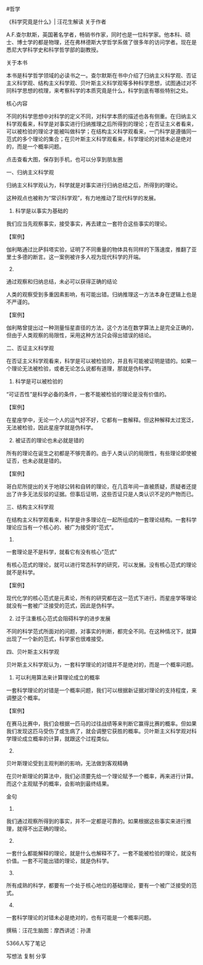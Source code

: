 #哲学 

《科学究竟是什么》| 汪花生解读 关于作者

A.F.查尔默斯，英国著名学者，畅销书作家，同时也是一位科学家。他本科、硕士、博士学的都是物理，还在弗林德斯大学哲学系做了很多年的访问学者。现在是悉尼大学科学史和科学哲学部的副教授。

关于本书

本书是科学哲学领域的必读书之一。查尔默斯在书中介绍了归纳主义科学观、否证主义科学观、结构主义科学观、贝叶斯主义科学观等多种科学思想，试图通过对不同科学思想的梳理，来考察科学的本质究竟是什么，科学到底有哪些特别之处。

核心内容

不同的科学思想中对科学的定义不同，对科学本质的描述也各有侧重。在归纳主义科学观看来，科学是对事实进行归纳推理之后所得到的理论；在否证主义者看来，可以被检验的理论才能被叫做科学；在结构主义科学观看来，一门科学是遵循同一范式的多个理论的集合；在贝叶斯主义科学观看来，科学理论的对错未必是绝对的，而是一个概率问题。

点击查看大图，保存到手机，也可以分享到朋友圈

一、归纳主义科学观

归纳主义科学观认为，科学就是对事实进行归纳总结之后，所得到的理论。

这种观点也被称为“常识科学观”，有力地推动了现代科学的发展。

1. 科学是以事实为基础的

我们应当先观察事实，接受事实，再去建立一套符合这些事实的理论。

【案例】

伽利略通过比萨斜塔实验，证明了不同重量的物体具有同样的下落速度，推翻了亚里士多德的断言。这一案例被许多人视为现代科学的开端。

2.
通过观察和归纳总结，未必可以获得正确的结论

人类的观察受到多重因素影响，有可能出错。归纳推理这一方法本身在逻辑上也是不严谨的。

【案例】

伽利略曾提出过一种测量恒星直径的方法，这个方法在数学算法上是完全正确的，但由于人类观察的局限性，采用这种方法只会得出错误的结论。

二、否证主义科学观

在否证主义科学观看来，科学是可以被检验的，并且有可能被证明是错的。如果一个理论无法被检验，或者无论怎么说都有道理，那就是伪科学。

1. 科学是可以被检验的

“可证否性”是科学必备的条件，一套不能被检验的理论是没有价值的。

【案例】

在星座学中，无论一个人的运气好不好，它都有一套解释。但这种解释太过宽泛，无法被检验，因此星座学就是伪科学。

2. 被证否的理论也未必就是错的

所有的理论在诞生之初都是不够完善的。由于人类认识的局限性，有些理论即使被证否，也未必就是错的。

【案例】

哥白尼所提出的关于地球公转和自转的理论，在几百年间一直被质疑，质疑者还提出了许多无法反驳的证据。但事后证明，这些否证只是人类认识不足的产物而已。

三、结构主义科学观

在结构主义科学观看来，科学是许多理论在一起所组成的一套理论结构。一套科学理论应当有一个核心的、被广为接受的“范式”。

1.
一套理论是不是科学，就看它有没有核心“范式”

有核心范式的理论，就可以进行常态科学的研究，可以发展。没有核心范式的理论就不是科学。

【案例】

现代化学的核心范式是元素论，所有的研究都在这一范式下进行。而星座学等理论就没有一套被广泛接受的范式，因此是伪科学。

2. 过于注重核心范式会阻碍科学的进步发展

不同的科学范式所面对的问题，对事实的判断，都完全不同。在这种情况下，就算出现了一个新的范式，科学家也很难接受。

四、贝叶斯主义科学观

贝叶斯主义科学观认为，一套科学理论的对错并不是绝对的，而是一个概率问题。

1. 可以利用算法来计算理论成立的概率

一套科学理论的对错是一个概率问题，我们可以根据新证据对理论的支持程度，来调整这个概率。

【案例】

在赛马比赛中，我们会根据一匹马的过往战绩等来判断它赢得比赛的概率。但如果我们发现这匹马受伤了或生病了，就会调整它获胜的概率。贝叶斯主义科学观对科学理论成立概率的计算，就跟这个过程类似。

2.
贝叶斯理论受到主观判断的影响，无法做到客观精确

在贝叶斯理论的算法中，我们必须要先给一个理论赋予一个概率，再来进行计算。而这个主观赋予的概率，会影响到最终结果。

金句

1.
我们通过观察所得到的事实，并不一定都是可靠的。如果根据这些事实来进行推理，就得不出正确的理论。

2.
一套什么都能解释的理论，就是什么也解释不了。一套不能被检验的理论，就没有价值。一套不可能出错的理论，就是伪科学。

3.
所有成熟的科学，都要有一个处于核心地位的基础理论，要有一个被广泛接受的范式。

4.
一套科学理论的对错未必是绝对的，也有可能是一个概率问题。

撰稿：汪花生脑图：摩西讲述：孙潇

5366人写了笔记

写想法 复制 分享
